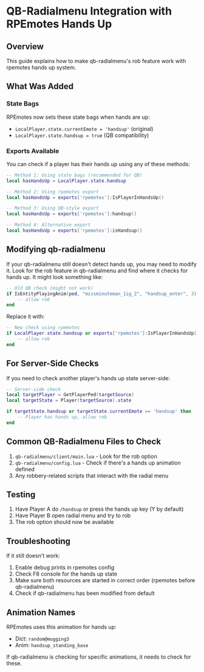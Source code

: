 # QB-Radialmenu Integration with RPEmotes Hands Up

## Overview
This guide explains how to make qb-radialmenu's rob feature work with rpemotes hands up system.

## What Was Added

### State Bags
RPEmotes now sets these state bags when hands are up:
- `LocalPlayer.state.currentEmote = 'handsup'` (original)
- `LocalPlayer.state.handsup = true` (QB compatibility)

### Exports Available
You can check if a player has their hands up using any of these methods:

```lua
-- Method 1: Using state bags (recommended for QB)
local hasHandsUp = LocalPlayer.state.handsup

-- Method 2: Using rpemotes export
local hasHandsUp = exports['rpemotes']:IsPlayerInHandsUp()

-- Method 3: Using QB-style export
local hasHandsUp = exports['rpemotes']:handsup()

-- Method 4: Alternative export
local hasHandsUp = exports['rpemotes']:isHandsup()
```

## Modifying qb-radialmenu

If your qb-radialmenu still doesn't detect hands up, you may need to modify it. Look for the rob feature in qb-radialmenu and find where it checks for hands up. It might look something like:

```lua
-- Old QB check (might not work)
if IsEntityPlayingAnim(ped, "missminuteman_1ig_2", "handsup_enter", 3) then
    -- allow rob
end
```

Replace it with:

```lua
-- New check using rpemotes
if LocalPlayer.state.handsup or exports['rpemotes']:IsPlayerInHandsUp() then
    -- allow rob
end
```

## For Server-Side Checks

If you need to check another player's hands up state server-side:

```lua
-- Server-side check
local targetPlayer = GetPlayerPed(targetSource)
local targetState = Player(targetSource).state

if targetState.handsup or targetState.currentEmote == 'handsup' then
    -- Player has hands up, allow rob
end
```

## Common QB-Radialmenu Files to Check

1. `qb-radialmenu/client/main.lua` - Look for the rob option
2. `qb-radialmenu/config.lua` - Check if there's a hands up animation defined
3. Any robbery-related scripts that interact with the radial menu

## Testing

1. Have Player A do `/handsup` or press the hands up key (Y by default)
2. Have Player B open radial menu and try to rob
3. The rob option should now be available

## Troubleshooting

If it still doesn't work:
1. Enable debug prints in rpemotes config
2. Check F8 console for the hands up state
3. Make sure both resources are started in correct order (rpemotes before qb-radialmenu)
4. Check if qb-radialmenu has been modified from default

## Animation Names

RPEmotes uses this animation for hands up:
- Dict: `random@mugging3`
- Anim: `handsup_standing_base`

If qb-radialmenu is checking for specific animations, it needs to check for these.
